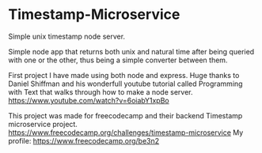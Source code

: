 # Timestamp-Microservice
Simple unix timestamp node server.

Simple node app that returns both unix and natural time after being queried 
with one or the other, thus being a simple converter between them.

First project I have made using both node and express. 
Huge thanks to Daniel Shiffman and his wonderfull youtube tutorial 
called Programming with Text that walks through how to make
a node server. https://www.youtube.com/watch?v=6oiabY1xpBo

This project was made for freecodecamp and their backend
Timestamp microservice project. https://www.freecodecamp.org/challenges/timestamp-microservice
My profile: https://www.freecodecamp.org/be3n2

